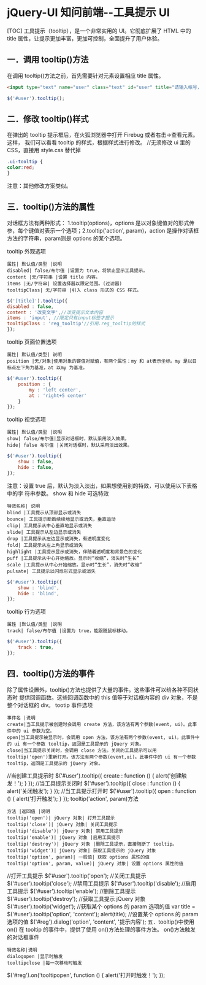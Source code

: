 # jQuery-UI 知问前端--工具提示 UI
[TOC]
工具提示（tooltip），是一个非常实用的 UI。它彻底扩展了 HTML 中的 title 属性，让提示更加丰富，更加可控制，全面提升了用户体验。
## 一．调用 tooltip()方法
在调用 tooltip()方法之前，首先需要针对元素设置相应 title 属性。
```html
<input type="text" name="user" class="text" id="user" title="请输入帐号，不小于 2 位！" />
```
```javascript
$('#user').tooltip();
```

## 二．修改 tooltip()样式
在弹出的 tooltip 提示框后，在火狐浏览器中打开 Firebug 或者右击->查看元素。这样，
我们可以看看 tooltip 的样式，根据样式进行修改。
//无须修改 ui 里的 CSS，直接用 style.css 替代掉
```css
.ui-tooltip {
color:red;
}
```
注意：其他修改方案类似。

## 三．tooltip()方法的属性
对话框方法有两种形式：
1.tooltip(options)，options 是以对象键值对的形式传参，每个键值对表示一个选项；2.tooltip('action', param)，action 是操作对话框方法的字符串，param则是 options 的某个选项。

tooltip 外观选项
```table
属性| 默认值/类型 |说明
disabled| false/布尔值 |设置为 true，将禁止显示工具提示。
content |无/字符串 |设置 title 内容。
items |无/字符串| 设置选择器以限定范围。(过滤器)
tooltipClass| 无/字符串 |引入 class 形式的 CSS 样式。
```
```javascript
$('[title]').tooltip({
disabled : false,
content : '改变文字',//改变提示文本内容
items : 'input', //限定只有input标签才提示
tooltipClass : 'reg_tooltip'//引用.reg_tooltip的样式
});
```
tooltip 页面位置选项
```table
属性| 默认值/类型| 说明
position |无/对象|使用对象的键值对赋值，有两个属性：my 和 at表示坐标。my 是以目标点左下角为基准，at 以my 为基准。
```
```javascript
$('#user').tooltip({
    position : {
        my : 'left center',
        at : 'right+5 center'
    }
});
```
tooltip 视觉选项
```table
属性| 默认值/类型 |说明
show| false/布尔值|显示对话框时，默认采用淡入效果。
hide| false 布尔值 |关闭对话框时，默认采用淡出效果。
```
```javascript
$('#user').tooltip({
    show : false,
    hide : false,
});
```
注意：设置 true 后，默认为淡入淡出，如果想使用别的特效，可以使用以下表格中的字
符串参数。
show 和 hide 可选特效
```table
特效名称| 说明
blind |工具提示从顶部显示或消失
bounce| 工具提示断断续续地显示或消失，垂直运动
clip| 工具提示从中心垂直地显示或消失
slide| 工具提示从左边显示或消失
drop |工具提示从左边显示或消失，有透明度变化
fold| 工具提示从左上角显示或消失
highlight |工具提示显示或消失，伴随着透明度和背景色的变化
puff |工具提示从中心开始缩放。显示时“收缩”，消失时“生长”
scale |工具提示从中心开始缩放。显示时“生长”，消失时“收缩”
pulsate| 工具提示以闪烁形式显示或消失
```
```javascript
$('#user').tooltip({
    show : 'blind',
    hide : 'blind',
});

```
tooltip 行为选项
```table
属性 |默认值/类型 |说明
track| false/布尔值 |设置为 true，能跟随鼠标移动。
```
```javascript
$('#user').tooltip({
    track : true,
});
```

## 四．tooltip()方法的事件
除了属性设置外，tooltip()方法也提供了大量的事件。这些事件可以给各种不同状态时
提供回调函数。这些回调函数中的 this 值等于对话框内容的 div 对象，不是整个对话框的 div。
tootip 事件选项
```table
事件名 |说明
create|当工具提示被创建时会调用 create 方法，该方法有两个参数(event, ui)。此事件中的 ui 参数为空。
open|当工具提示被显示时，会调用 open 方法，该方法有两个参数(event, ui)。此事件中的 ui 有一个参数 tooltip，返回是工具提示的 jQuery 对象。
close|当工具提示关闭时，会调用 close 方法。关闭的工具提示可以用 tooltip('open')重新打开。该方法有两个参数(event,ui)。此事件中的 ui 有一个参数 tooltip，返回是工具提示的 jQuery 对象。
```
//当创建工具提示时
$('#user').tooltip({
create : function () {
alert('创建触发！');
}
});
//当工具提示关闭时
$('#user').tooltip({
close : function () {
alert('关闭触发');
}
});
//当工具提示打开时
$('#user').tooltip({
open : function () {
alert('打开触发');
}
});
tooltip('action', param)方法
```table
方法 |返回值 |说明
tooltip('open')| jQuery 对象| 打开工具提示
tooltip('close')| jQuery 对象| 关闭工具提示
tooltip('disable')| jQuery 对象| 禁用工具提示
tooltip('enable')| jQuery 对象 |启用工具提示
tooltip('destroy')| jQuery 对象 |删除工具提示，直接阻断了 tooltip。
tooltip('widget')| jQuery 对象| 获取工具提示的 jQuery 对象
tooltip('option', param)| 一般值| 获取 options 属性的值
tooltip('option', param, value)| jQuery 对象| 设置 options 属性的值
```
//打开工具提示
$('#user').tooltip('open');
//关闭工具提示
$('#user').tooltip('close');
//禁用工具提示
$('#user').tooltip('disable');
//启用工具提示
$('#user').tooltip('enable');
//删除工具提示
$('#user').tooltip('destroy');
//获取工具提示 jQuery 对象
$('#user').tooltip('widget');
//获取某个 options 的 param 选项的值
var title = $('#user').tooltip('option', 'content');
alert(title);
//设置某个 options 的 param 选项的值
$('#reg').dialog('option', 'content', '提示内容');
五．tooltip()中使用 on()
在 tooltip 的事件中，提供了使用 on()方法处理的事件方法。
on()方法触发的对话框事件
```table
特效名称|说明
dialogopen |显示时触发
tooltipclose |每一次移动时触发
```
$('#reg').on('tooltipopen', function () {
alert('打开时触发！');
});

